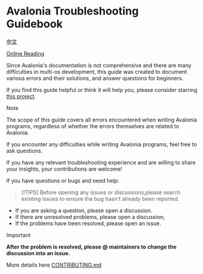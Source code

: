 ﻿# Avalonia Troubleshooting Guidebook

[中文](./README_CN.md)

[Online Reading](https://metaone01.github.io/avalonia-troubleshooting-guidebook/en)

Since Avalonia's documentation is not comprehensive and there are many difficulties in multi-os development, this guide was created to document various errors and their solutions, and answer questions for beginners.

If you find this guide helpful or think it will help you, please consider starring [this project](https://github.com/metaone01/avalonia-troubleshooting-guidebook).

> [!NOTE]
> The scope of this guide covers all errors encountered when writing Avalonia programs, regardless of whether the errors themselves are related to Avalonia.

If you encounter any difficulties while writing Avalonia programs, feel free to ask questions.

If you have any relevant troubleshooting experience and are willing to share your insights, your contributions are welcome!

If you have questions or bugs and need help:

> [!TIPS]
> Before opening any issues or discussions,please search existing issues to ensure the bug hasn't already been reported.

- If you are asking a question, please open a discussion.
- If there are unresolved problems, please open a discussion;
- If the problems have been resolved, please open an issue.

> [!IMPORTANT]
> **After the problem is resolved, please @ maintainers to change the discussion into an issue.**

More details here [CONTRIBUTING.md](./CONTRIBUTING.md)